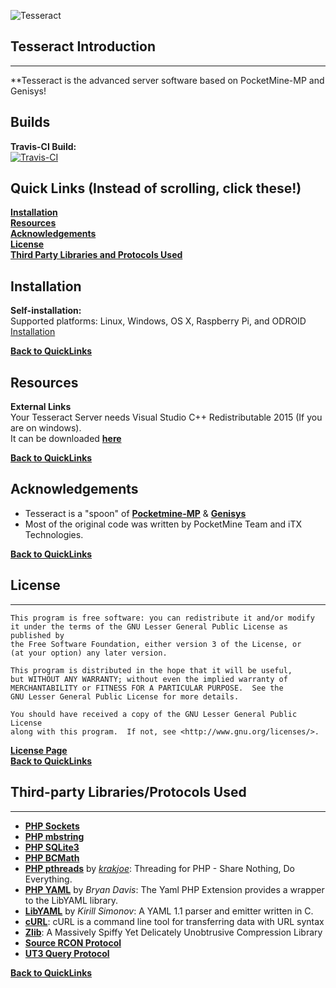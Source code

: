 ![Tesseract](http://i.imgur.com/1ga0ATy.jpg)

## Tesseract Introduction
-------------
**Tesseract is the advanced server software based on PocketMine-MP and Genisys! <br>

## Builds
__Travis-CI Build:__<br>
 [![Travis-CI](https://travis-ci.org/TesseractTeam-v2/Tesseract.svg?branch=master)](https://travis-ci.org/TesseractTeam-v2/Tesseract)<br>
 
## Quick Links (Instead of scrolling, click these!)

__[Installation](#installation)__ <br>
__[Resources](#resources)__ <br>
__[Acknowledgements](#acknowledgements)__ <br>
__[License](#license)__ <br>
__[Third Party Libraries and Protocols Used](#ThirdpartyLibrariesProtocolsUsed)__ <br>

## Installation

**Self-installation:**<br>
Supported platforms: Linux, Windows, OS X, Raspberry Pi, and ODROID <br>
[Installation](https://github.com/TesseractTeam/Tesseract/wiki/Installation)<br>

__[Back to QuickLinks](#quick-links-instead-of-scrolling-click-these)__
<br>

## Resources

**External Links**<br>
Your Tesseract Server needs Visual Studio C++ Redistributable 2015 (If you are on windows). <br>
It can be downloaded
__[here](https://www.microsoft.com/en-us/download/details.aspx?id=48145)__ <br>

__[Back to QuickLinks](#quick-links-instead-of-scrolling-click-these)__
<br>

## Acknowledgements

- Tesseract is a "spoon" of **[Pocketmine-MP](http://github.com/pmmp/PocketMine-MP/)** & **[Genisys](https://github.com/iTXTech/Genisys)**
- Most of the original code was written by PocketMine Team and iTX Technologies. <br>

__[Back to QuickLinks](#quick-links-instead-of-scrolling-click-these)__<br>

## License
-------------

	This program is free software: you can redistribute it and/or modify
	it under the terms of the GNU Lesser General Public License as published by
	the Free Software Foundation, either version 3 of the License, or
	(at your option) any later version.

	This program is distributed in the hope that it will be useful,
	but WITHOUT ANY WARRANTY; without even the implied warranty of
	MERCHANTABILITY or FITNESS FOR A PARTICULAR PURPOSE.  See the
	GNU Lesser General Public License for more details.

	You should have received a copy of the GNU Lesser General Public License
	along with this program.  If not, see <http://www.gnu.org/licenses/>.

__[License Page](https://github.com/TesseractTeam/Tesseract/blob/master/LICENSE)__
<br>
__[Back to QuickLinks](#quick-links-instead-of-scrolling-click-these)__
<br>

## Third-party Libraries/Protocols Used
-------------
* __[PHP Sockets](http://php.net/manual/en/book.sockets.php)__
* __[PHP mbstring](http://php.net/manual/en/book.mbstring.php)__
* __[PHP SQLite3](http://php.net/manual/en/book.sqlite3.php)__
* __[PHP BCMath](http://php.net/manual/en/book.bc.php)__
* __[PHP pthreads](http://pthreads.org/)__ by _[krakjoe](https://github.com/krakjoe)_: Threading for PHP - Share Nothing, Do Everything.
* __[PHP YAML](https://code.google.com/p/php-yaml/)__ by _Bryan Davis_: The Yaml PHP Extension provides a wrapper to the LibYAML library.
* __[LibYAML](http://pyyaml.org/wiki/LibYAML)__ by _Kirill Simonov_: A YAML 1.1 parser and emitter written in C.
* __[cURL](http://curl.haxx.se/)__: cURL is a command line tool for transferring data with URL syntax
* __[Zlib](http://www.zlib.net/)__: A Massively Spiffy Yet Delicately Unobtrusive Compression Library
* __[Source RCON Protocol](https://developer.valvesoftware.com/wiki/Source_RCON_Protocol)__
* __[UT3 Query Protocol](http://wiki.unrealadmin.org/UT3_query_protocol)__

__[Back to QuickLinks](#quick-links-instead-of-scrolling-click-these)__
<br>
